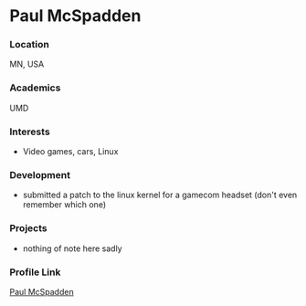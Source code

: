 # Paul McSpadden

### Location

MN, USA

### Academics

UMD

### Interests

- Video games, cars, Linux

### Development

- submitted a patch to the linux kernel for a gamecom headset (don't even remember which one)

### Projects

- nothing of note here sadly

### Profile Link

[Paul McSpadden](https://github.com/fisch246)